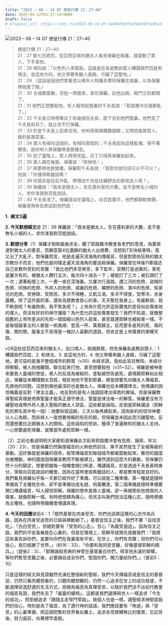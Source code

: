 ```yaml
---
title: "2023 – 08 – 14 QT 使徒行傳 21：27~40"
date: 2025-04-12T03:27:14+0800
draft: false
# original_url: https://cmtc.tw/2023-08-14-qt-%e4%bd%bf%e5%be%92%e8%a1%8c%e5%82%b3-21%ef%bc%9a2740
---
```


![2023 – 08 – 14 QT  使徒行傳 21：27~40](/images/qt.jpg  "2023 – 08 – 14 QT  使徒行傳 21：27~40")

> 使徒行傳 21：27~40  
> 21：27 那七日將完，從亞西亞來的猶太人看見保羅在殿裏，就聳動了眾人，下手拿他，  
> 21：28 喊叫說：「以色列人來幫助，這就是在各處教訓眾人糟踐我們百姓和律法，並這地方的。他又帶著希臘人進殿，污穢了這聖地。」  
> 21：29 （這話是因他們曾看見以弗所人特羅非摩同保羅在城裏，以為保羅帶他進了殿。）  
> 21：30 合城都震動，百姓一齊跑來，拿住保羅，拉他出殿，殿門立刻都關了。  
> 21：31 他們正想要殺他，有人報信給營裏的千夫長說：「耶路撒冷合城都亂了。」  
> 21：32 千夫長立時帶著兵丁和幾個百夫長，跑下去到他們那裏。他們見了千夫長和兵丁，就止住不打保羅。  
> 21：33 於是千夫長上前拿住他，吩咐用兩條鐵鍊捆鎖；又問他是甚麼人，做的是甚麼事。  
> 21：34 眾人有喊叫這個的，有喊叫那個的；千夫長因為這樣亂嚷，得不著實情，就吩咐人將保羅帶進營樓去。  
> 21：35 到了臺階上，眾人擠得兇猛，兵丁只得將保羅抬起來。  
> 21：36 眾人跟在後面，喊著說：「除掉他！」  
> 21：37 將要帶他進營樓，保羅對千夫長說：「我對你說句話可以不可以？」他說：「你懂得希臘話嗎？  
> 21：38 你莫非是從前作亂、帶領四千兇徒往曠野去的那埃及人嗎？」  
> 21：39 保羅說：「我本是猶太人，生在基利家的大數，並不是無名小城的人。求你准我對百姓說話。  
> 21：40 千夫長准了。保羅就站在臺階上，向百姓擺手，他們都靜默無聲，保羅便用希伯來話對他們說：

**1.  經文3遍**

**2. 今天默想經文**徒 21：39 保羅說：「我本是猶太人，生在基利家的大數，並不是無名小城的人。求你准我對百姓說話。

**3. 默想分享**（1）保羅才剛剛委曲求全，聽了耶路撒冷教會長老們的意見，為要表達對猶太人的善意，而願意幫4位還願的猶太人出規費，沒想到7天快結束時，竟又出了大亂子。對保羅而言，他是走遍天涯海角的傳福音，但是對那些狂熱的猶太宗教份子而言，他們也是同樣走遍天涯海角的要追殺保羅。保羅曾在林後11章描述自己宣教所受到的苦難：「我比他們多受勞苦，多下監牢，受鞭打是過重的，冒死是屢次有的。被猶太人鞭打五次，每次四十減去一下；被棍打了三次；被石頭打了一次；遇著船壞三次，一晝一夜在深海裏。又屢次行遠路，遭江河的危險、盜賊的危險、同族的危險、外邦人的危險、城裏的危險、曠野的危險、海中的危險、假弟兄的危險。受勞碌、受困苦，多次不得睡，又飢又渴，多次不得食，受寒冷，赤身露體。除了這外面的事，還有為眾教會掛心的事，天天壓在我身上。有誰軟弱，我不軟弱呢？有誰跌倒，我不焦急呢？」上帝為什麼允許這些魔鬼的差役如此傷害祂的僕人，而沒有好好的保守護衛？為什麼允許這些傷害發生？我們不知道，就像整個舊約上帝所差派的先知一個個被以色列人殺害，甚至就連耶穌也被殺害一樣。不是每個服事主的人都是一帆風順、登高一呼、萬眾歸主。反而更多是死的死、傷的傷、關的關，服事主不見得是一條討人喜歡的道路，但肯定是上帝獎賞的榮耀天路。

v28這些從亞西亞來的猶太人，血口噴人，挑撥群眾，控告保羅各處教訓眾人：1. 糟踐我們百姓、2. 和律法、3. 並這地方的，4. 他又帶著希臘人進殿，污穢了這聖地。更可惡的是幾乎整個城市的群眾（v30）未經求證，竟如此盲目無知，未經分辨察驗，被人挑撥離間，聯合起來打他、甚至想要殺他（v31~32）。保羅是被神差來要救人靈魂的使徒，救人的反成為被殺的，差點被控告處死，處境跟耶穌如此相近。保羅從未糟踐猶太百姓，相反地他不管到那裏，總是想要先向猶太人傳福音，先救他的同胞，沒想到傷他最深的也是猶太人。保羅也從未糟踐律法，他傳講的因信稱義是反對「律法主義」，他反對的是有人強調因律法得救的異端，但是保羅教導聖經真理是倚靠聖靈才能真正遵守律法，聖靈是律法唯一的解答。保羅更沒有污穢聖地或帶外邦人進入聖殿的猶太人禁區，這些都是誣陷。反倒是耶穌講過（耶穌死的罪名其中有一個）：祂要拆毀這殿，三天以後再建起來。因為新約的信仰神要以人心為殿，而拆掉人一直想要倚賴的有形的殿，但保羅並未因此而污穢聖地，反而還想要拉近跟猶太人的關係。這些誣陷的控訴，獲得了普遍無知的猶太人支持，一心想要處死保羅，就像當年處死耶穌一樣。

（2）之前也看過明明大家都知道保羅此次前來耶路撒冷會有危險、捆索、牢災（20：23），但是保羅仍然胸懷福音的火熱依然前往，果不其然發生了全城等級的暴動。這好像就是保羅的宿命，經常傳福音到每個城市都被震動起來，撒但的國度也被攪動，神的國度因保羅宣教而不斷被建立。雖然遇到這麼大的暴動，但保羅仍然十分的鎮定，想要把握每一個機會開口佈道，傳講福音。於是透過千夫長表明身分，爭取向百姓說話的機會。因為在當時會說希臘話的人，都是教育程度良好的。我們看見保羅似乎每一天都已經作好了準備，可以說是二種準備，第一種就是隨時準備為了主犧牲生命，卻不是準備功成名就、飛黃騰達。第二個準備是隨時準備要開口傳講福音，叫人歸信耶穌。保羅的使命是救人靈魂，卻一再被那些他想救的人傷害，就像耶穌一樣。有時想想頗為痛心，但求主叫我們效法這種心志，隨時預備為主犧牲，也隨時預備機會傳講真理。

**4. 今天的回應**彼前4：1「既然基督在肉身受苦，你們也該將這樣的心志作為兵器，因為在肉身受過苦的已經與罪斷絕了。」基督徒信主之後，我們不要「自找苦吃」、「白白受苦」，但絕對要有「受苦的心志」，甘心「為義受逼迫」。因為信主之路，我們的平安喜樂是在心裏的，但是在環境上，耶穌早就預先提醒我們：「我將這些事告訴你們，是要叫你們在我裏面有平安。在世上，你們有苦難；但你們可以放心，我已經勝了世界。」（約16：33）、「你要和我同受苦難，好像基督耶穌的精兵。」（提後2：3）、「那賜諸般恩典的神曾在基督裏召你們，得享他永遠的榮耀，等你們暫受苦難之後，必要親自成全你們，堅固你們，賜力量給你們。」（彼前5：10）

只是這樣的經文與見證雖然充滿在整個新約聖經，我們今天傳福音或是信主的基督徒，仍然只看肉體想看的，只聽肉體想聽的，仍然一心追求在世上的成功發達，不斷選擇安逸舒適的生活方式，拒絕為福音為真理受苦，以致於我們活不出初代教會的福音見證，我們失去了「屬靈的權柄」，這都是我們選擇與世人一樣追求「今生的成功」，而拒絕追求「跟隨主走窄門窄路」。我個人也是一樣，讀聖經求神堅固我們的信心，特別是為了福音，為了遵行神的話語，我們應該要有「殉道」與「受苦」的心裏準備，把這個短暫的世界看似糞土，追求永恆榮耀無比的獎賞，忘記背後，努力面前，向著標竿直跑。